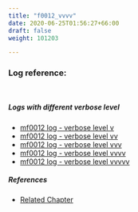 ```yaml
---
title: "f0012_vvvv"
date: 2020-06-25T01:56:27+66:00
draft: false
weight: 101203

---
```


### Log reference: <no value>

```
    
```

##### Logs with different verbose level
* [mf0012 log - verbose level v](../../logs/mf0012_v)
* [mf0012 log - verbose level vv](../../logs/mf0012_vv)
* [mf0012 log - verbose level vvv](../../logs/mf0012_vvv)
* [mf0012 log - verbose level vvvv](../../logs/mf0012_vvvv)
* [mf0012 log - verbose level vvvvv](../../logs/mf0012_vvvvv)

##### References
* [Related Chapter](../../module/f0012)
